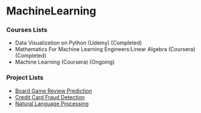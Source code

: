 # MachineLearning

### Courses Lists
- Data Visualization on Python (Udemy) (Completed)
- Mathematics For Machine Learning Engineers:Linear Algebra (Coursera) (Completed)
- Machine Learning (Coursera) (Ongoing)


### Project Lists
- [Board Game Review Prediction](https://github.com/imShakil/MachineLearning/blob/master/Projects/Board%20Game%20Review%20Prediction/Board%20game%20review%20prediction%20using%20Machine%20Algorithm.ipynb)
- [Credit Card Fraud Detection](https://github.com/imShakil/MachineLearning/blob/master/Projects/Credit%20Card%20Fraud%20Detection/Credit%20Card%20Fraud%20Detection.ipynb)
- [Natural Language Processing](https://github.com/imShakil/MachineLearning/blob/master/Projects/Natural%20Language%20Processing/Natural%20Language%20Processing.ipynb)

